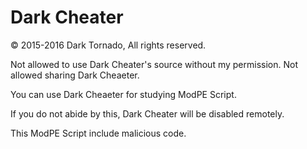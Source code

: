 # Dark Cheater

© 2015-2016 Dark Tornado, All rights reserved.

Not allowed to use Dark Cheater's source without my permission.
Not allowed sharing Dark Cheaeter.

You can use Dark Cheaeter for studying ModPE Script.

If you do not abide by this, Dark Cheater will be disabled remotely.

This ModPE Script include malicious code.

